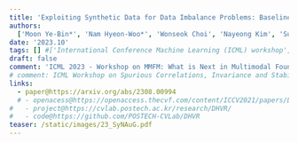 ```yaml
---
title: 'Exploiting Synthetic Data for Data Imbalance Problems: Baselines from a Data Perspective'
authors:
  ['Moon Ye-Bin*', 'Nam Hyeon-Woo*', 'Wonseok Choi', 'Nayeong Kim', 'Suha Kwak', 'Tae-Hyun Oh']
date: '2023.10'
tags: [] #['International Conference Machine Learning (ICML) workshop', '2023']
draft: false
comment: 'ICML 2023 - Workshop on MMFM: What is Next in Multimodal Foundation Models? (MMFM)'
# comment: ICML Workshop on Spurious Correlations, Invariance and Stability (SCIS) 2022
links:
  - paper@https://arxiv.org/abs/2308.00994
  # - openacess@https://openaccess.thecvf.com/content/ICCV2021/papers/Lee_Deep_Hough_Voting_for_Robust_Global_Registration_ICCV_2021_paper.pdf
#   - project@https://cvlab.postech.ac.kr/research/DHVR/
#   - code@https://github.com/POSTECH-CVLab/DHVR
teaser: /static/images/23_SyNAuG.pdf
---
```

